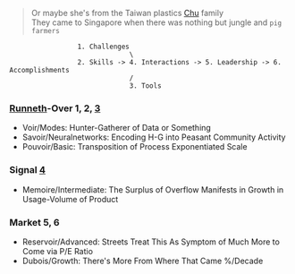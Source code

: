 > Or maybe she's from the Taiwan plastics [Chu](https://d2bu9v0mnky9ur.cloudfront.net/academy2018/cra/screenplay/cra_wbfomat.pdf) family     
 They came to Singapore when there was nothing but jungle and `pig farmers`

                     1. Challenges
                                  \
                     2. Skills -> 4. Interactions -> 5. Leadership -> 6. Accomplishments
                                  /
                                  3. Tools

### [Runneth](https://abikesa.github.io/over/)-Over 1, 2, [3](https://en.wikisource.org/wiki/An_Attempt_at_Self-Criticism#3)
- Voir/Modes: Hunter-Gatherer of Data or Something
- Savoir/Neuralnetworks: Encoding H-G into Peasant Community Activity
- Pouvoir/Basic: Transposition of Process Exponentiated Scale
   
### Signal [4](https://d2bu9v0mnky9ur.cloudfront.net/academy2018/cra/screenplay/cra_wbfomat.pdf)
- Memoire/Intermediate: The Surplus of Overflow Manifests in Growth in Usage-Volume of Product
  
### Market 5, 6
- Reservoir/Advanced: Streets Treat This As Symptom of Much More to Come via P/E Ratio
- Dubois/Growth: There's More From Where That Came %/Decade
